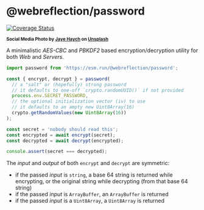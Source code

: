 # @webreflection/password

[![Coverage Status](https://coveralls.io/repos/github/WebReflection/password/badge.svg?branch=main)](https://coveralls.io/github/WebReflection/password?branch=main)

<sup>**Social Media Photo by [Jaye Haych](https://unsplash.com/@jaye_haych) on [Unsplash](https://unsplash.com/)**</sup>

A minimalistic *AES-CBC* and *PBKDF2* based encryption/decryption utility for both *Web* and *Servers*.

```js
import password from 'https://esm.run/@webreflection/password';

const { encrypt, decrypt } = password(
  // a "salt" or (hopefully) strong password
  // it defaults to one-off `crypto.randomUUID()` if not provided
  process.env.SECRET_PASSWORD,
  // the optional initialization vector (iv) to use
  // it defaults to an ampty new Uint8Array(16)
  crypto.getRandomValues(new Uint8Array(16))
);

const secret = 'nobody should read this';
const encrypted = await encrypt(secret);
const decrypted = await decrypt(encrypted);

console.assert(secret === decrypted);
```

The *input* and *output* of both `encrypt` and `decrypt` are symmetric:

  * if the passed *input* is `string`, a base 64 string is returned while encrypting, or the original string while decrypting (from that base 64 string)
  * if the passed *input* is `ArrayBuffer`, an `ArrayBuffer` is returned
  * if the passed *input* is a `Uint8Array`, a `Uint8Array` is returned
